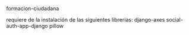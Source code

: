 formacion-ciudadana

requiere de la instalación de las siguientes librerias:
django-axes
social-auth-app-django
pillow